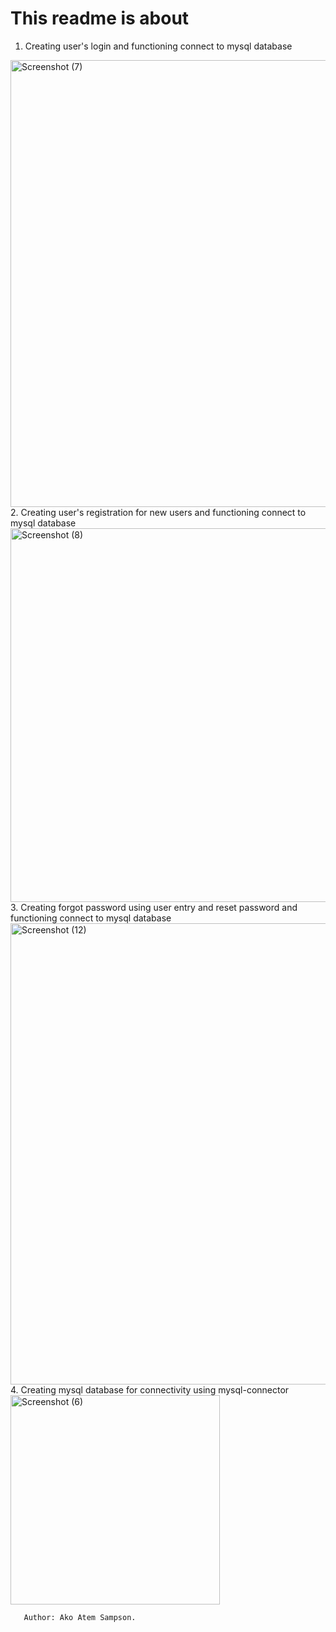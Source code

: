 # This readme is about
1. Creating user's login and functioning connect to mysql database
<img width="715" alt="Screenshot (7)" src="https://user-images.githubusercontent.com/71437843/224552118-cebb7c39-bb95-4557-9a47-99ceecd750a9.png">
2. Creating user's registration for new users and functioning connect to mysql database
<img width="598" alt="Screenshot (8)" src="https://user-images.githubusercontent.com/71437843/224552294-49d32e13-d58d-4350-bd4b-e60abbd2547b.png">
3. Creating forgot password using user entry and reset password and functioning connect to mysql database
<img width="738" alt="Screenshot (12)" src="https://user-images.githubusercontent.com/71437843/224552320-bdfdc5b0-1f98-47ca-8da0-000b8d08e005.png">
4. Creating mysql database for connectivity using mysql-connector
<img width="335" alt="Screenshot (6)" src="https://user-images.githubusercontent.com/71437843/224552360-14dfb583-ad98-4caf-a236-38f89b5bae33.png">

       Author: Ako Atem Sampson.
